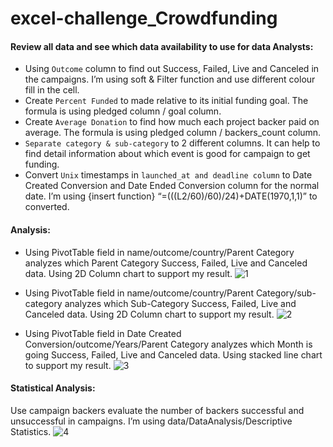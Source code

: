 # excel-challenge_Crowdfunding

#### Review all data and see which data availability to use for data Analysts:
* Using `Outcome` column to find out Success, Failed, Live and Canceled in the campaigns. I’m using soft & Filter function and use different colour fill in the cell.
* Create `Percent Funded` to made relative to its initial funding goal. The formula is using pledged column / goal column.
* Create `Average Donation` to find how much each project backer paid on average. The formula is using pledged column / backers_count column.
* `Separate category & sub-category` to 2 different columns. It can help to find detail information about which event is good for campaign to get funding. 
* Convert `Unix` timestamps in `launched_at and deadline column` to Date Created Conversion and Date Ended Conversion column for the normal date. I’m using {insert function} “=(((L2/60)/60)/24)+DATE(1970,1,1)” to converted.

#### Analysis:

* Using PivotTable field in name/outcome/country/Parent Category analyzes which Parent Category Success, Failed, Live and Canceled data. Using 2D Column chart to support my result. 
![1](https://user-images.githubusercontent.com/119981450/227587473-5d2430bf-287b-47d2-a550-c01fb3ff4e15.png)
 
* Using PivotTable field in name/outcome/country/Parent Category/sub-category analyzes which Sub-Category Success, Failed, Live and Canceled data. Using 2D Column chart to support my result.
![2](https://user-images.githubusercontent.com/119981450/227587598-0615743a-cb79-49cd-b4ae-418c6130772d.png)

* Using PivotTable field in Date Created Conversion/outcome/Years/Parent Category analyzes which Month is going Success, Failed, Live and Canceled data. Using stacked line chart to support my result.
![3](https://user-images.githubusercontent.com/119981450/227587711-46ce01d9-f127-484d-ae37-39d456c9eaeb.png)

#### Statistical Analysis:
Use campaign backers evaluate the number of backers successful and unsuccessful in campaigns. I’m using data/DataAnalysis/Descriptive Statistics.
![4](https://user-images.githubusercontent.com/119981450/227587907-94f8b2ad-6288-4882-9ddf-e43b8b94ed67.png)


